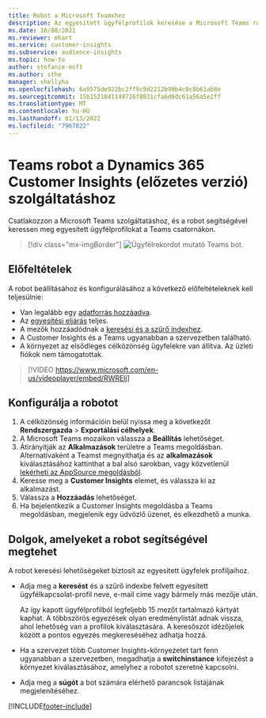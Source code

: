 ```yaml
---
title: Robot a Microsoft Teamshez
description: Az egyesített ügyfélprofilok keresése a Microsoft Teams robot segítségével tekinthető meg.
ms.date: 10/08/2021
ms.reviewer: mhart
ms.service: customer-insights
ms.subservice: audience-insights
ms.topic: how-to
author: stefanie-msft
ms.author: sthe
manager: shellyha
ms.openlocfilehash: 6a9575de922bc2ff9c9d2212b99b4c0c8b61ab0e
ms.sourcegitcommit: 15b1521041149716f8031cfa6d0dc61a56a5e2ff
ms.translationtype: MT
ms.contentlocale: hu-HU
ms.lasthandoff: 01/13/2022
ms.locfileid: "7967822"
---
```

# <a name="teams-bot-for-dynamics-365-customer-insights-preview"></a>Teams robot a Dynamics 365 Customer Insights (előzetes verzió) szolgáltatáshoz

Csatlakozzon a Microsoft Teams szolgáltatáshoz, és a robot segítségével keressen meg egyesített ügyfélprofilokat a Teams csatornákon.

> [!div class="mx-imgBorder"]
> ![Ügyfélrekordot mutató Teams bot.](media/teams-bot.png "Ügyfélrekordot mutató Teams bot")

## <a name="prerequisites"></a>Előfeltételek

A robot beállításához és konfigurálásához a következő előfeltételeknek kell teljesülnie:

- Van legalább egy [adatforrás hozzáadva](data-sources.md).
- Az [egyesítési eljárás](data-unification.md) teljes.
- A mezők hozzáadódnak a [keresési és a szűrő indexhez](search-filter-index.md).
- A Customer Insights és a Teams ugyanabban a szervezetben található.
- A környezet az elsődleges célközönség ügyfelekre van állítva. Az üzleti fiókok nem támogatottak.


> [!VIDEO https://www.microsoft.com/en-us/videoplayer/embed/RWRElj]
## <a name="configure-the-bot"></a>Konfigurálja a robotot

1. A célközönség információin belül nyissa meg a következőt **Rendszergazda** > **Exportálási célhelyek**.
1. A Microsoft Teams mozaikon válassza a **Beállítás** lehetőséget.
1. Átirányítják az **Alkalmazások** területre a Teams megoldásban. Alternatívaként a Teamst megnyithatja és az **alkalmazások** kiválasztásához kattinthat a bal alsó sarokban, vagy közvetlenül [lekérheti az AppSource megoldásból](https://go.microsoft.com/fwlink/?linkid=2124104).
1. Keresse meg a **Customer Insights** elemet, és válassza ki az alkalmazást.
1. Válassza a **Hozzáadás** lehetőséget.
1. Ha bejelentkezik a Customer Insights megoldásba a Teams megoldásban, megjelenik egy üdvözlő üzenet, és elkezdhető a munka.

## <a name="things-you-can-do-with-the-bot"></a>Dolgok, amelyeket a robot segítségével megtehet

A robot keresési lehetőségeket biztosít az egyesített ügyfelek profiljaihoz.

- Adja meg a **keresést** és a szűrő indexbe felvett egyesített ügyfélkapcsolat-profil neve, e-mail címe vagy bármely más mezője után.

  Az így kapott ügyfélprofilból legfeljebb 15 mezőt tartalmazó kártyát kaphat. A többszörös egyezések olyan eredménylistát adnak vissza, ahol lehetőség van a profilok kiválasztására. A keresőszót idézőjelek között a pontos egyezés megkereséséhez adhatja hozzá.

- Ha a szervezet több Customer Insights-környezetet tart fenn ugyanabban a szervezetben, megadhatja a **switchinstance** kifejezést a környezet kiválasztásához, amelyhez a robotot szeretné kapcsolni.

- Adja meg a **súgót** a bot számára elérhető parancsok listájának megjelenítéséhez.  


[!INCLUDE[footer-include](../includes/footer-banner.md)]